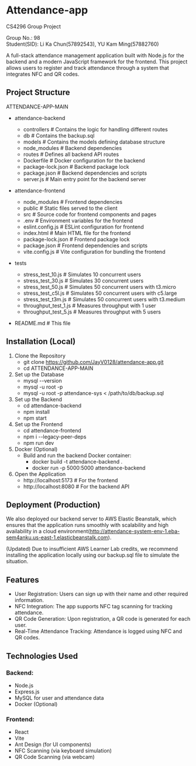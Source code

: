 # Attendance-app
CS4296 Group Project

Group No.: 98 <br>
Student(SID): Li Ka Chun(57892543), YU Kam Ming(57882760)

A full-stack attendance management application built with Node.js for the backend and a modern JavaScript framework for the frontend. This project allows users to register and track attendance through a system that integrates NFC and QR codes.

## Project Structure
ATTENDANCE-APP-MAIN
- attendance-backend
   - controllers           # Contains the logic for handling different routes
   - db                    # Contains the backup.sql
   - models                # Contains the models defining database structure
   - node_modules          # Backend dependencies
   - routes                # Defines all backend API routes
   - Dockerfile            # Docker configuration for the backend
   - package-lock.json     # Backend package lock
   - package.json          # Backend dependencies and scripts
   - server.js             # Main entry point for the backend server

- attendance-frontend   
   - node_modules          # Frontend dependencies
   - public                # Static files served to the client
   - src                   # Source code for frontend components and pages
   - .env                  # Environment variables for the frontend
   - eslint.config.js      # ESLint configuration for frontend
   - index.html            # Main HTML file for the frontend
   - package-lock.json     # Frontend package lock
   - package.json          # Frontend dependencies and scripts
   - vite.config.js        # Vite configuration for bundling the frontend

- tests  
   - stress_test_10.js     # Simulates 10 concurrent users
   - stress_test_30.js     # Simulates 30 concurrent users
   - stress_test_50.js     # Simulates 50 concurrent users with t3.micro
   - stress_test_c5l.js    # Simulates 50 concurrent users with c5.large
   - stress_test_t3m.js    # Simulates 50 concurrent users with t3.medium
   - throughput_test_1.js  # Measures throughput with 1 user
   - throughput_test_5.js  # Measures throughput with 5 users
- README.md                # This file

## Installation (Local)
1. Clone the Repository
   - git clone https://github.com/JayV0128/attendance-app.git
   - cd ATTENDANCE-APP-MAIN
2. Set up the Database
   - mysql --version
   - mysql -u root -p
   - mysql -u root -p attendance-sys < /path/to/db/backup.sql
3. Set up the Backend
   - cd attendance-backend
   - npm install
   - npm start
4. Set up the Frontend
   - cd attendance-frontend
   - npm i --legacy-peer-deps
   - npm run dev
5. Docker (Optional)
   - Build and run the backend Docker container:
      - docker build -t attendance-backend .
      - docker run -p 5000:5000 attendance-backend
6. Open the Application
   - http://localhost:5173  # For the frontend
   - http://localhost:8080  # For the backend API

## Deployment (Production)
We also deployed our backend server to AWS Elastic Beanstalk, which ensures that the application runs smoothly with scalability and high availability in a cloud environment(http://attendance-system-env-1.eba-sem4anku.us-east-1.elasticbeanstalk.com).

(Updated) Due to insufficient AWS Learner Lab credits, we recommend installing the application locally using our backup.sql file to simulate the situation.

## Features
- User Registration: Users can sign up with their name and other required information.
- NFC Integration: The app supports NFC tag scanning for tracking attendance.
- QR Code Generation: Upon registration, a QR code is generated for each user.
- Real-Time Attendance Tracking: Attendance is logged using NFC and QR codes.

## Technologies Used
### Backend:
- Node.js
- Express.js
- MySQL for user and attendance data
- Docker (Optional)
### Frontend:
- React
- Vite
- Ant Design (for UI components)
- NFC Scanning (via keyboard simulation)
- QR Code Scanning (via webcam)
